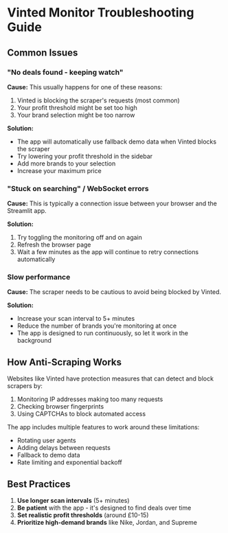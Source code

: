 
# Vinted Monitor Troubleshooting Guide

## Common Issues

### "No deals found - keeping watch"

**Cause:** This usually happens for one of these reasons:
1. Vinted is blocking the scraper's requests (most common)
2. Your profit threshold might be set too high
3. Your brand selection might be too narrow

**Solution:**
- The app will automatically use fallback demo data when Vinted blocks the scraper
- Try lowering your profit threshold in the sidebar
- Add more brands to your selection
- Increase your maximum price

### "Stuck on searching" / WebSocket errors

**Cause:** This is typically a connection issue between your browser and the Streamlit app.

**Solution:**
1. Try toggling the monitoring off and on again
2. Refresh the browser page
3. Wait a few minutes as the app will continue to retry connections automatically

### Slow performance

**Cause:** The scraper needs to be cautious to avoid being blocked by Vinted.

**Solution:**
- Increase your scan interval to 5+ minutes
- Reduce the number of brands you're monitoring at once
- The app is designed to run continuously, so let it work in the background

## How Anti-Scraping Works

Websites like Vinted have protection measures that can detect and block scrapers by:
1. Monitoring IP addresses making too many requests
2. Checking browser fingerprints
3. Using CAPTCHAs to block automated access

The app includes multiple features to work around these limitations:
- Rotating user agents
- Adding delays between requests
- Fallback to demo data
- Rate limiting and exponential backoff

## Best Practices

1. **Use longer scan intervals** (5+ minutes)
2. **Be patient** with the app - it's designed to find deals over time
3. **Set realistic profit thresholds** (around £10-15)
4. **Prioritize high-demand brands** like Nike, Jordan, and Supreme
